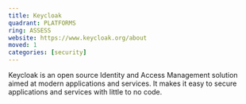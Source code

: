 ```yaml
---
title: Keycloak
quadrant: PLATFORMS
ring: ASSESS
website: https://www.keycloak.org/about
moved: 1
categories: [security]
---
```


Keycloak is an open source Identity and Access Management solution aimed at modern applications and services. It makes it easy to secure applications and services with little to no code.
